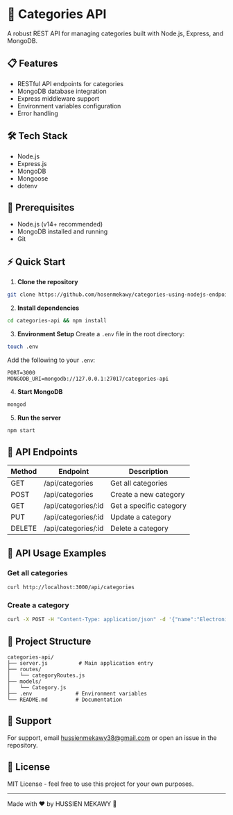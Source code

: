 # 🚀 Categories API

A robust REST API for managing categories built with Node.js, Express, and MongoDB.

## 📋 Features

- RESTful API endpoints for categories
- MongoDB database integration
- Express middleware support
- Environment variables configuration
- Error handling

## 🛠️ Tech Stack

- Node.js
- Express.js
- MongoDB
- Mongoose
- dotenv

## 🚦 Prerequisites

- Node.js (v14+ recommended)
- MongoDB installed and running
- Git

## ⚡ Quick Start

1. **Clone the repository**
```bash
git clone https://github.com/hosenmekawy/categories-using-nodejs-endpoints.git
```

2. **Install dependencies**
```bash
cd categories-api && npm install
```

3. **Environment Setup**
Create a `.env` file in the root directory:
```bash
touch .env
```

Add the following to your `.env`:
```env:.env
PORT=3000
MONGODB_URI=mongodb://127.0.0.1:27017/categories-api
```

4. **Start MongoDB**
```bash
mongod
```

5. **Run the server**
```bash
npm start
```

## 🔄 API Endpoints

| Method | Endpoint | Description |
|--------|----------|-------------|
| GET    | /api/categories | Get all categories |
| POST   | /api/categories | Create a new category |
| GET    | /api/categories/:id | Get a specific category |
| PUT    | /api/categories/:id | Update a category |
| DELETE | /api/categories/:id | Delete a category |

## 🎯 API Usage Examples

### Get all categories
```bash
curl http://localhost:3000/api/categories
```

### Create a category
```bash
curl -X POST -H "Content-Type: application/json" -d '{"name":"Electronics"}' http://localhost:3000/api/categories
```

## 📁 Project Structure

```
categories-api/
├── server.js          # Main application entry
├── routes/
│   └── categoryRoutes.js
├── models/
│   └── Category.js
├── .env              # Environment variables
└── README.md         # Documentation
```

## 🛟 Support

For support, email hussienmekawy38@gmail.com or open an issue in the repository.

## 📜 License

MIT License - feel free to use this project for your own purposes.

---
Made with ❤️ by HUSSIEN MEKAWY 🚀
